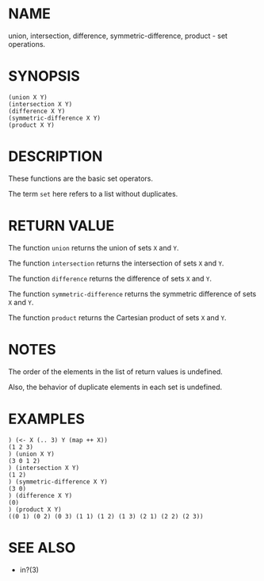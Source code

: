 # NAME
union, intersection, difference, symmetric-difference, product - set operations.

# SYNOPSIS

    (union X Y)
    (intersection X Y)
    (difference X Y)
    (symmetric-difference X Y)
    (product X Y)

# DESCRIPTION
These functions are the basic set operators.

The term `set` here refers to a list without duplicates.

# RETURN VALUE
The function `union` returns the union of sets `X` and `Y`.

The function `intersection` returns the intersection of sets `X` and `Y`.

The function `difference` returns the difference of sets `X` and `Y`.

The function `symmetric-difference` returns the symmetric difference of sets `X` and `Y`.

The function `product` returns the Cartesian product of sets `X` and `Y`.

# NOTES
The order of the elements in the list of return values is undefined.

Also, the behavior of duplicate elements in each set is undefined.

# EXAMPLES

    ) (<- X (.. 3) Y (map ++ X))
    (1 2 3)
    ) (union X Y)
    (3 0 1 2)
    ) (intersection X Y)
    (1 2)
    ) (symmetric-difference X Y)
    (3 0)
    ) (difference X Y)
    (0)
    ) (product X Y)
    ((0 1) (0 2) (0 3) (1 1) (1 2) (1 3) (2 1) (2 2) (2 3))

# SEE ALSO
- in?(3)
